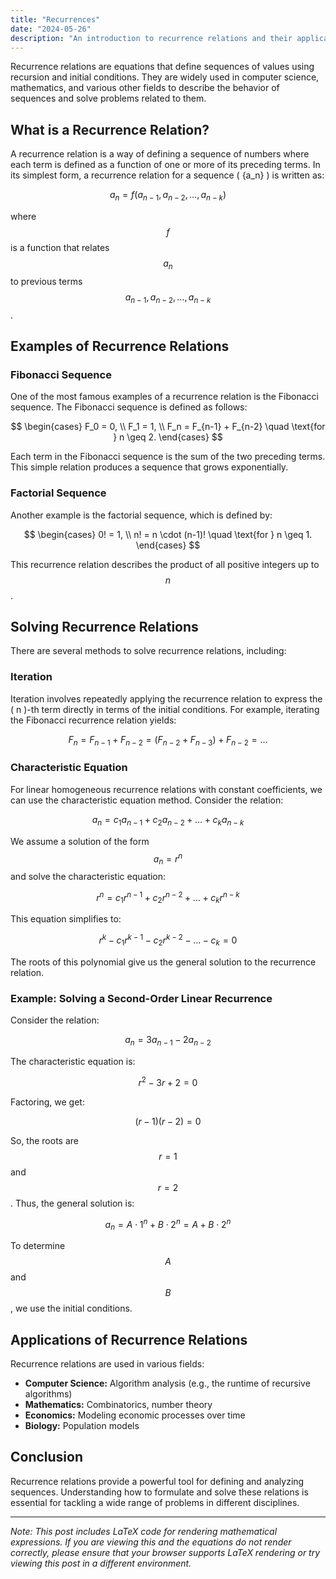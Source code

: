```yaml
---
title: "Recurrences"
date: "2024-05-26"
description: "An introduction to recurrence relations and their applications."
---
```


Recurrence relations are equations that define sequences of values using recursion and initial conditions. They are widely used in computer science, mathematics, and various other fields to describe the behavior of sequences and solve problems related to them.

## What is a Recurrence Relation?

A recurrence relation is a way of defining a sequence of numbers where each term is defined as a function of one or more of its preceding terms. In its simplest form, a recurrence relation for a sequence \( \{a_n\} \) is written as:

$$a_n = f(a_{n-1}, a_{n-2}, \ldots, a_{n-k})$$

where $$f$$ is a function that relates $$a_n$$ to previous terms $$a_{n-1}, a_{n-2}, \ldots, a_{n-k}$$.

## Examples of Recurrence Relations

### Fibonacci Sequence

One of the most famous examples of a recurrence relation is the Fibonacci sequence. The Fibonacci sequence is defined as follows:

$$
\begin{cases}
  F_0 = 0, \\
  F_1 = 1, \\
  F_n = F_{n-1} + F_{n-2} \quad \text{for } n \geq 2.
\end{cases}
$$

Each term in the Fibonacci sequence is the sum of the two preceding terms. This simple relation produces a sequence that grows exponentially.

### Factorial Sequence

Another example is the factorial sequence, which is defined by:

$$ 
\begin{cases}
  0! = 1, \\
  n! = n \cdot (n-1)! \quad \text{for } n \geq 1.
\end{cases}
$$

This recurrence relation describes the product of all positive integers up to $$n$$.

## Solving Recurrence Relations

There are several methods to solve recurrence relations, including:

### Iteration

Iteration involves repeatedly applying the recurrence relation to express the \( n \)-th term directly in terms of the initial conditions. For example, iterating the Fibonacci recurrence relation yields:

$$
F_n = F_{n-1} + F_{n-2} = (F_{n-2} + F_{n-3}) + F_{n-2} = \ldots 
$$

### Characteristic Equation

For linear homogeneous recurrence relations with constant coefficients, we can use the characteristic equation method. Consider the relation:

$$ a_n = c_1 a_{n-1} + c_2 a_{n-2} + \ldots + c_k a_{n-k} $$

We assume a solution of the form $$ a_n = r^n $$ and solve the characteristic equation:

$$ r^n = c_1 r^{n-1} + c_2 r^{n-2} + \ldots + c_k r^{n-k} $$

This equation simplifies to:

$$ r^k - c_1 r^{k-1} - c_2 r^{k-2} - \ldots - c_k = 0 $$

The roots of this polynomial give us the general solution to the recurrence relation.

### Example: Solving a Second-Order Linear Recurrence

Consider the relation:

$$ a_n = 3a_{n-1} - 2a_{n-2} $$

The characteristic equation is:

$$ r^2 - 3r + 2 = 0 $$

Factoring, we get:

$$ (r-1)(r-2) = 0 $$

So, the roots are $$ r = 1 $$ and $$ r = 2 $$. Thus, the general solution is:

$$ a_n = A \cdot 1^n + B \cdot 2^n = A + B \cdot 2^n $$

To determine $$ A $$ and $$ B $$, we use the initial conditions.

## Applications of Recurrence Relations

Recurrence relations are used in various fields:

- **Computer Science:** Algorithm analysis (e.g., the runtime of recursive algorithms)
- **Mathematics:** Combinatorics, number theory
- **Economics:** Modeling economic processes over time
- **Biology:** Population models

## Conclusion

Recurrence relations provide a powerful tool for defining and analyzing sequences. Understanding how to formulate and solve these relations is essential for tackling a wide range of problems in different disciplines.

---

*Note: This post includes LaTeX code for rendering mathematical expressions. If you are viewing this and the equations do not render correctly, please ensure that your browser supports LaTeX rendering or try viewing this post in a different environment.*